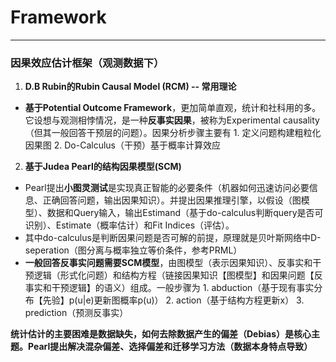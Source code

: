 # Framework
---

### 因果效应估计框架（观测数据下）

1. **D.B Rubin的Rubin Causal Model (RCM) -- 常用理论**
- **基于Potential Outcome Framework**，更加简单直观，统计和社科用的多。它设想与观测相悖情况，是一种**反事实因果**，被称为Experimental causality（但其一般回答干预层的问题）。因果分析步骤主要有 1. 定义问题构建粗粒化因果图 2. Do-Calculus（干预）基于概率计算效应

2. **基于Judea Pearl的结构因果模型(SCM)**
- Pearl提出**小图灵测试**是实现真正智能的必要条件（机器如何迅速访问必要信息、正确回答问题，输出因果知识）。并提出因果推理引擎，以假设（图模型）、数据和Query输入，输出Estimand（基于do-calculus判断query是否可识别）、Estimate（概率估计）和Fit Indices（评估）。
- 其中do-calculus是判断因果问题是否可解的前提，原理就是贝叶斯网络中D-seperation（图分离与概率独立等价条件，参考PRML）
- **一般回答反事实问题需要SCM模型**，由图模型（表示因果知识）、反事实和干预逻辑（形式化问题）和结构方程（链接因果知识【图模型】和因果问题【反事实和干预逻辑】的语义）组成。一般步骤为 1. abduction（基于现有事实分布【先验】p(u|e)更新图概率p(u)） 2. action（基于结构方程更新x） 3. prediction（预测反事实）

**统计估计的主要困难是数据缺失，如何去除数据产生的偏差（Debias）是核心主题。Pearl提出解决混杂偏差、选择偏差和迁移学习方法（数据本身特点导致）**
